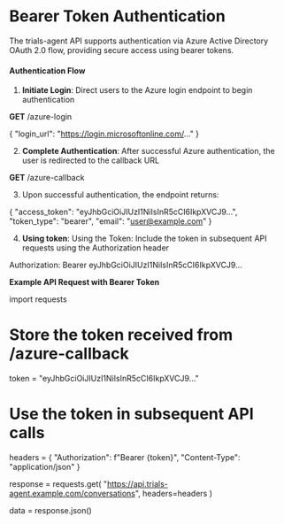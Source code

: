 # Bearer Token Authentication

The trials-agent API supports authentication via Azure Active Directory OAuth 2.0 flow, providing secure access using bearer tokens.

#### Authentication Flow

1. **Initiate Login**: Direct users to the Azure login endpoint to begin authentication

**GET** /azure-login

{
  "login_url": "https://login.microsoftonline.com/..."
}

2. **Complete Authentication**: After successful Azure authentication, the user is redirected to the callback URL

**GET** /azure-callback

3. Upon successful authentication, the endpoint returns:

{
  "access_token": "eyJhbGciOiJIUzI1NiIsInR5cCI6IkpXVCJ9...",
  "token_type": "bearer",
  "email": "user@example.com"
}

4. **Using token**: Using the Token: Include the token in subsequent API requests using the Authorization header

Authorization: Bearer eyJhbGciOiJIUzI1NiIsInR5cCI6IkpXVCJ9...

**Example API Request with Bearer Token**

import requests

# Store the token received from /azure-callback
token = "eyJhbGciOiJIUzI1NiIsInR5cCI6IkpXVCJ9..."

# Use the token in subsequent API calls
headers = {
    "Authorization": f"Bearer {token}",
    "Content-Type": "application/json"
}

response = requests.get(
    "https://api.trials-agent.example.com/conversations",
    headers=headers
)

data = response.json()